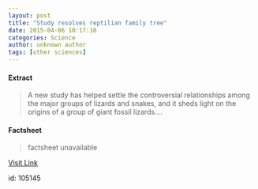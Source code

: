 ```yaml
---
layout: post
title: "Study resolves reptilian family tree"
date: 2015-04-06 10:17:10
categories: Science
author: unknown author
tags: [other sciences]
---
```



#### Extract
>A new study has helped settle the controversial relationships among the major groups of lizards and snakes, and it sheds light on the origins of a group of giant fossil lizards....

#### Factsheet
>factsheet unavailable

[Visit Link](http://phys.org/news347519818.html)

id:  105145


